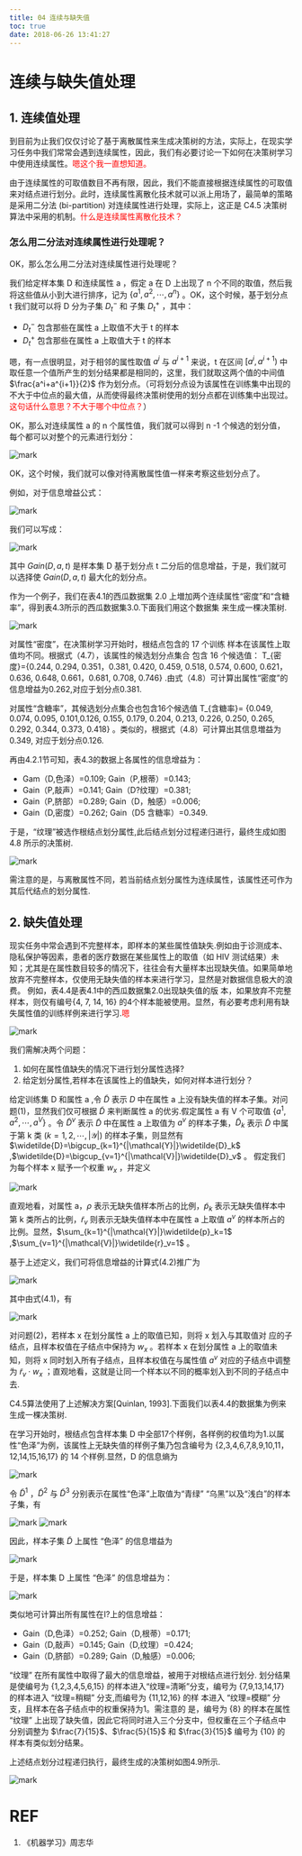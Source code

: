 ```yaml
---
title: 04 连续与缺失值
toc: true
date: 2018-06-26 13:41:27
---
```





# 连续与缺失值处理
## 1. 连续值处理


到目前为止我们仅仅讨论了基于离散属性来生成决策树的方法，实际上，在现实学习任务中我们常常会遇到连续属性，因此，我们有必要讨论一下如何在决策树学习中使用连续属性。<span style="color:red;">嗯这个我一直想知道。</span>

由于连续属性的可取值数目不再有限，因此，我们不能直接根据连续属性的可取值来对结点进行划分。此时，连续属性离散化技术就可以派上用场了，最简单的策略是采用二分法 (bi-partition) 对连续属性进行处理，实际上，这正是 C4.5 决策树算法中采用的机制。<span style="color:red;">什么是连续属性离散化技术？</span>


### 怎么用二分法对连续属性进行处理呢？


OK，那么怎么用二分法对连续属性进行处理呢？

我们给定样本集 D 和连续属性 a ，假定 a 在 D 上出现了 n 个不同的取值，然后我将这些值从小到大进行排序，记为 $\{a^1,a^2,\cdots ,a^n\}$ 。OK，这个时候，基于划分点 t 我们就可以将 D 分为子集 $D_t^-$ 和 子集 $D_t^+$ ，其中：


* $D_t^-$ 包含那些在属性 a 上取值不大于 t 的样本
* $D_t^+$ 包含那些在属性 a 上取值大于 t 的样本


嗯，有一点很明显，对于相邻的属性取值 $a^i$ 与 $a^{i+1}$ 来说，t 在区间 $[a^i,a^{i+1})$ 中取任意一个值所产生的划分结果都是相同的，这里，我们就取这两个值的中间值 $\frac{a^i+a^{i+1}}{2}$ 作为划分点。（可将划分点设为该属性在训练集中出现的不大于中位点的最大值，从而使得最终决策树使用的划分点都在训练集中出现过。<span style="color:red;">这句话什么意思？不大于哪个中位点？</span>）

OK，那么对连续属性 a 的 n 个属性值，我们就可以得到 n -1 个候选的划分值，每个都可以对整个的元素进行划分：


![mark](http://pacdb2bfr.bkt.clouddn.com/blog/image/180626/LBhE0jhLcK.png?imageslim)


OK，这个时候，我们就可以像对待离散属性值一样来考察这些划分点了。

例如，对于信息增益公式：


![mark](http://pacdb2bfr.bkt.clouddn.com/blog/image/180626/iCj5DiEdfJ.png?imageslim)


我们可以写成：


![mark](http://pacdb2bfr.bkt.clouddn.com/blog/image/180626/8De65gkc3i.png?imageslim)


其中 $Gain(D,a,t)$ 是样本集 D 基于划分点 t 二分后的信息增益，于是，我们就可以选择使 $Gain(D,a,t)$ 最大化的划分点。

作为一个例子，我们在表4.1的西瓜数据集 2.0 上増加两个连续属性“密度”和“含糖率”，得到表4.3所示的西瓜数据集3.0.下面我们用这个数据集 来生成一棵决策树.

![mark](http://pacdb2bfr.bkt.clouddn.com/blog/image/180626/BKke3850Fd.png?imageslim)


对属性“密度”，在决策树学习开始时，根结点包含的 17 个训练 样本在该属性上取值均不同。根据式（4.7），该属性的候选划分点集合 包含 16 个候选值： T_{密度}={0.244, 0.294, 0.351，0.381, 0.420, 0.459, 0.518, 0.574, 0.600, 0.621，0.636, 0.648, 0.661，0.681, 0.708, 0.746} .由式（4.8）可计算出属性“密度”的信息增益为0.262,对应于划分点0.381.

对属性“含糖率”，其候选划分点集合也包含16个候选值 T_{含糖率}= {0.049, 0.074, 0.095, 0.101,0.126, 0.155, 0.179, 0.204, 0.213, 0.226, 0.250, 0.265, 0.292, 0.344, 0.373, 0.418} 。类似的，根据式（4.8）可计算出其信息増益为0.349, 对应于划分点0.126.

再由4.2.1节可知，表4.3的数据上各属性的信息增益为：

- Gam（D,色泽）=0.109; Gain（P,根蒂）=0.143;
- Gain（P,敲声）=0.141; Gain（D?纹理）=0.381;
- Gain（P,脐部）=0.289; Gain（D，触感）=0.006;
- Gain（D,密度）=0.262; Gain（D5 含糖率）=0.349.

于是，“纹理”被选作根结点划分属性,此后结点划分过程递归进行，最终生成如图 4.8 所示的决策树.

![mark](http://pacdb2bfr.bkt.clouddn.com/blog/image/180626/F02jEbhl8m.png?imageslim)

需注意的是，与离散属性不同，若当前结点划分属性为连续属性，该属性还可作为其后代结点的划分属性.

## 2. 缺失值处理

现实任务中常会遇到不完整样本，即样本的某些属性值缺失.例如由于诊测成本、隐私保护等因素，患者的医疗数据在某些属性上的取值（如 HIV 测试结果）未知；尤其是在属性数目较多的情况下，往往会有大量样本出现缺失值。如果简单地放弃不完整样本，仅使用无缺失值的样本来进行学习，显然是对数据信息极大的浪费。
例如，表4.4是表4.1中的西瓜数据集2.0出现缺失值的版 本，如果放弃不完整样本，则仅有编号{4, 7, 14, 16} 的4个样本能被使用。显然，有必要考虑利用有缺失属性值的训练样例来进行学习.<span style="color:red;">嗯</span>

![mark](http://pacdb2bfr.bkt.clouddn.com/blog/image/180626/60DCkg8cBK.png?imageslim)

我们需解决两个问题：

1. 如何在属性值缺失的情况下进行划分属性选择?
2. 给定划分属性,若样本在该属性上的值缺失，如何对样本进行划分？

给定训练集 D 和属性 a ,令 $\widetilde{D}$ 表示 $D$ 中在属性 a 上没有缺失值的样本子集。对问题(1)，显然我们仅可根据 $\widetilde{D}$ 来判断属性 a 的优劣.假定属性 a 有 V 个可取值 $\{a^1,a^2,\cdots ,a^V\}$ 。令 $\widetilde{D}^v$ 表示  $\widetilde{D}$  中在属性 a 上取值为 $a^v$ 的样本子集，$\widetilde{D}_k$ 表示 $\widetilde{D}$ 中属于第 k 类 $(k=1,2,\cdots,|\mathcal{Y}|)$ 的样本子集，则显然有 $\widetilde{D}=\bigcup_{k=1}^{|\mathcal{Y}|}\widetilde{D}_k$ ,$\widetilde{D}=\bigcup_{v=1}^{|\mathcal{V}|}\widetilde{D}_v$ 。 假定我们为每个样本 x 赋予一个权重 $w_x$ ，并定义

![mark](http://pacdb2bfr.bkt.clouddn.com/blog/image/180626/94CD991Eij.png?imageslim)

直观地看，对属性 a，$\rho$ 表示无缺失值样本所占的比例，$\widetilde{p}_k$ 表示无缺失值样本中第 k 类所占的比例，$\widetilde{r}_v$ 则表示无缺失值样本中在属性 a 上取值 $a^v$ 的样本所占的比例。显然，$\sum_{k=1}^{|\mathcal{Y}|}\widetilde{p}_k=1$ ,$\sum_{v=1}^{|\mathcal{V}|}\widetilde{r}_v=1$ 。

基于上述定义，我们可将信息增益的计算式(4.2)推广为

![mark](http://pacdb2bfr.bkt.clouddn.com/blog/image/180626/e42jcdd2HA.png?imageslim)

其中由式(4.1)，有

![mark](http://pacdb2bfr.bkt.clouddn.com/blog/image/180626/4Gj9kCjmDI.png?imageslim)

对问题(2)，若样本 x 在划分属性 a 上的取值已知，则将 x 划入与其取值对 应的子结点，且样本权值在子结点中保持为 $w_x$ 。若样本 x 在划分属性 a 上的取值未知，则将 x 同时划入所有子结点，且样本权值在与属性值 $a^v$ 对应的子结点中调整为 $\widetilde{r}_v\cdot w_x$ ；直观地看，这就是让同一个样本以不同的概率划入到不同的子结点中去.

C4.5算法使用了上述解决方案[Quinlan, 1993].下面我们以表4.4的数据集为例来生成一棵决策树.

在学习开始时，根结点包含样本集 D 中全部17个样例，各样例的权值均为1.以属性“色泽”为例，该属性上无缺失值的样例子集乃包含编号为 {2,3,4,6,7,8,9,10,11，12,14,15,16,17} 的 14 个样例.显然，D 的信息熵为

![mark](http://pacdb2bfr.bkt.clouddn.com/blog/image/180626/EA80HA50GK.png?imageslim)

令 $\widetilde{D}^1$ ，$\widetilde{D}^2$ 与 $\widetilde{D}^3$ 分别表示在属性“色泽”上取值为“青绿” “乌黑”以及“浅白”的样本子集，有

![mark](http://pacdb2bfr.bkt.clouddn.com/blog/image/180626/2bI4jdJDe4.png?imageslim)
![mark](http://pacdb2bfr.bkt.clouddn.com/blog/image/180626/G4bccja3fe.png?imageslim)

因此，样本子集 $\widetilde{D}$ 上属性 “色泽” 的信息増益为

![mark](http://pacdb2bfr.bkt.clouddn.com/blog/image/180626/25GjklKEb2.png?imageslim)

于是，样本集 D 上属性 “色泽” 的信息增益为：

![mark](http://pacdb2bfr.bkt.clouddn.com/blog/image/180626/EigcelGD9b.png?imageslim)

类似地可计算出所有属性在I?上的信息增益：

- Gain（D,色泽）=0.252; Gain（D,根蒂）=0.171;
- Gain（D,敲声）=0.145; Gain（D,纹理）=0.424;
- Gain（D,脐部）=0.289; Gain（D,触感）=0.006;

“纹理” 在所有属性中取得了最大的信息增益，被用于对根结点进行划分. 划分结果是使编号为 {1,2,3,4,5,6,15} 的样本进入“纹理=清晰”分支，编号为 {7,9,13,14,17} 的样本进入 “纹理=稍糊” 分支,而编号为 {11,12,16} 的样 本进入 “纹理=模糊” 分支，且样本在各子结点中的权重保持为1。需注意的 是，编号为 {8} 的样本在属性 “纹理” 上出现了缺失值，因此它将同时进入三个分支中，但权重在三个子结点中分别调整为 $\frac{7}{15}$、$\frac{5}{15}$ 和 $\frac{3}{15}$ 编号为 {10} 的样本有类似划分结果。

上述结点划分过程递归执行，最终生成的决策树如图4.9所示.

![mark](http://pacdb2bfr.bkt.clouddn.com/blog/image/180626/HeJ1B0dgBb.png?imageslim)






# REF
1. 《机器学习》周志华
